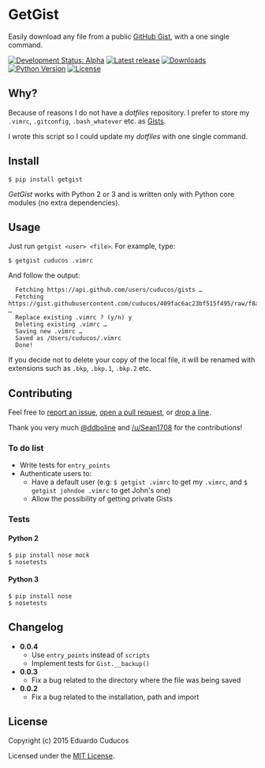 # GetGist

Easily download any file from a public [GitHub Gist](http://gist.github.com), with a one single command.

[![Development Status: Alpha](https://img.shields.io/pypi/status/getgist.svg?style=flat)](https://pypi.python.org/pypi/getgist)
[![Latest release](https://img.shields.io/pypi/v/getgist.svg?style=flat)](https://pypi.python.org/pypi/getgist)
[![Downloads](https://img.shields.io/pypi/dm/getgist.svg?style=flat)](https://pypi.python.org/pypi/getgist)
[![Python Version](https://img.shields.io/pypi/pyversions/getgist.svg)](https://pypi.python.org/pypi/getgist) 
[![License](https://img.shields.io/pypi/l/getgist.svg?style=flat)](https://pypi.python.org/pypi/getgist)

## Why?

Because of reasons I do not have a *dotfiles* repository. I prefer to store my `.vimrc`, `.gitconfig`, `.bash_whatever` etc. as [Gists](http://gist.github.com/).

I wrote this script so I could update my *dotfiles* with one single command.

## Install

`$ pip install getgist`

*GetGist* works with Python 2 or 3 and is written only with Python core modules (no extra dependencies).

## Usage

Just run `getgist <user> <file>`. For example, type:

```
$ getgist cuducos .vimrc
```

And follow the output:

```
  Fetching https://api.github.com/users/cuducos/gists …
  Fetching https://gist.githubusercontent.com/cuducos/409fac6ac23bf515f495/raw/f8acc26f0422b02fc282c5b4e97b70710044dbb3/.vimrc …
  Replace existing .vimrc ? (y/n) y
  Deleting existing .vimrc …
  Saving new .vimrc …
  Saved as /Users/cuducos/.vimrc
  Done!
```

If you decide not to delete your copy of the local file, it will be renamed with extensions such as `.bkp`, `.bkp.1`, `.bkp.2` etc.

## Contributing

Feel free to [report an issue](http://github.com/cuducos/getgist/issues), [open a pull request](http://github.com/cuducos/getgist/pulls), or [drop a line](http://twitter.com/cuducos).

Thank you very much [@ddboline](http://github.com/ddboline) and [/u/Sean1708](http://reddit.com/user/Sean1708) for the contributions!

### To do list

* Write tests for `entry_points`
* Authenticate users to:
  * Have a default user (e.g: `$ getgist .vimrc` to get my `.vimrc`, and `$ getgist johndoe .vimrc` to get John's one)
  * Allow the possibility of getting private Gists

### Tests

#### Python 2

```
$ pip install nose mock
$ nosetests
```

#### Python 3

```
$ pip install nose
$ nosetests
```

## Changelog

* **0.0.4**
  * Use `entry_points` instead of `scripts`
  * Implement tests for `Gist.__backup()`
* **0.0.3**
  * Fix a bug related to the directory where the file was being saved
* **0.0.2**
  * Fix a bug related to the installation, path and import

## License

Copyright (c) 2015 Eduardo Cuducos

Licensed under the [MIT License](LICENSE).